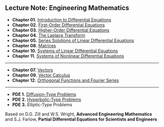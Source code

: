 ## Lecture Note: Engineering Mathematics 

* **Chapter 01.** [Introduction to Differential Equations](https://colab.research.google.com/github/SeoulTechPSE/EngMath/blob/master/ch01.ipynb)
* **Chapter 02.** [First-Order Differential Equations](https://colab.research.google.com/github/SeoulTechPSE/EngMath/blob/master/ch02.ipynb)
* **Chapter 03.** [Higher-Order Differential Equations](https://colab.research.google.com/github/SeoulTechPSE/EngMath/blob/master/ch03.ipynb)
* **Chapter 04.** [The Laplace Transform](https://colab.research.google.com/github/SeoulTechPSE/EngMath/blob/master/ch04.ipynb)
* **Chapter 05.** [Series Solutions of Linear Differential Equations](https://colab.research.google.com/github/SeoulTechPSE/EngMath/blob/master/ch05.ipynb)
* **Chapter 08.** [Matrices](https://colab.research.google.com/github/SeoulTechPSE/EngMath/blob/master/ch08.ipynb)
* **Chapter 10.** [Systems of Linear Differential Equations](https://colab.research.google.com/github/SeoulTechPSE/EngMath/blob/master/ch10.ipynb)
* **Chapter 11.** [Systems of Nonlinear Differential Equations](https://colab.research.google.com/github/SeoulTechPSE/EngMath/blob/master/ch11.ipynb)

---
* **Chapter 07.** [Vectors](https://colab.research.google.com/github/SeoulTechPSE/EngMath/blob/master/ch07.ipynb)
* **Chapter 09.** [Vector Calculus](https://colab.research.google.com/github/SeoulTechPSE/EngMath/blob/master/ch09.ipynb)
* **Chapter 12.** [Orthogonal Functions and Fourier Series](https://colab.research.google.com/github/SeoulTechPSE/EngMath/blob/master/ch12.ipynb)

---
* **PDE 1.** [Diffusion-Type Problems](https://colab.research.google.com/github/SeoulTechPSE/EngMath/blob/master/PDE01.ipynb)
* **PDE 2.** [Hyperbolic-Type Problems](https://colab.research.google.com/github/SeoulTechPSE/EngMath/blob/master/PDE02.ipynb)
* **PDE 3.** Elliptic-Type Problems

Based on D.G. Zill and W.S. Wright, **Advanced Engineering Mathematics**
and S.J. Farlow, **Partial Differential Equations for Scientists and Engineers**
